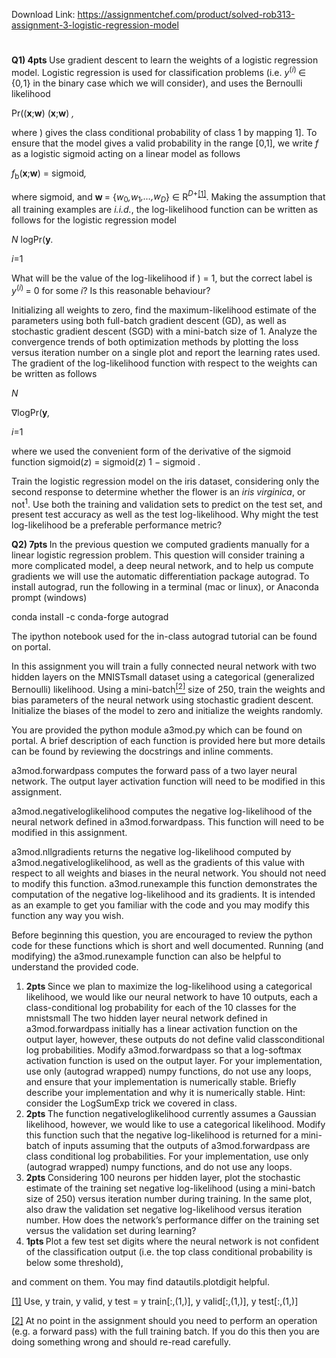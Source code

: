 Download Link: https://assignmentchef.com/product/solved-rob313-assignment-3-logistic-regression-model
<br>
<h1></h1>

<strong>Q1) 4pts </strong>Use gradient descent to learn the weights of a logistic regression model.  Logistic regression is used for classification problems (i.e. <em>y</em><sup>(<em>i</em>) </sup>∈ {0<em>,</em>1} in the binary case which we will consider), and uses the Bernoulli likelihood

Pr((<strong>x</strong>;<strong>w</strong>) (<strong>x</strong>;<strong>w</strong>) <em>,</em>

where ) gives the class conditional probability of class 1 by mapping 1]. To ensure that the model gives a valid probability in the range [0,1], we write <em>f </em>as a logistic sigmoid acting on a linear model as follows

<em>f</em><sub>b</sub>(<strong>x</strong>;<strong>w</strong>) = sigmoid<em>,</em>

where sigmoid, and <strong>w </strong>= {<em>w</em><sub>0</sub><em>,w</em><sub>1</sub><em>,…,w<sub>D</sub></em>} ∈ R<em><sup>D</sup></em><sup>+<a href="#_ftn1" name="_ftnref1">[1]</a></sup>. Making the assumption that all training examples are <em>i.i.d.</em>, the log-likelihood function can be written as follows for the logistic regression model

<em>N </em>logPr(<strong>y</strong><em>.</em>

<em>i</em>=1

What will be the value of the log-likelihood if ) = 1, but the correct label is <em>y</em><sup>(<em>i</em>) </sup>= 0 for some <em>i</em>? Is this reasonable behaviour?

Initializing all weights to zero, find the maximum-likelihood estimate of the parameters using both full-batch gradient descent (GD), as well as stochastic gradient descent (SGD) with a mini-batch size of 1. Analyze the convergence trends of both optimization methods by plotting the loss versus iteration number on a single plot and report the learning rates used. The gradient of the log-likelihood function with respect to the weights can be written as follows

<em>N</em>

∇logPr(<strong>y</strong><em>,</em>

<em>i</em>=1

where we used the convenient form of the derivative of the sigmoid function sigmoid(<em>z</em>) = sigmoid(<em>z</em>) 1 − sigmoid .

Train the logistic regression model on the iris dataset, considering only the second response to determine whether the flower is an <em>iris virginica</em>, or not<sup>1</sup>. Use both the training and validation sets to predict on the test set, and present test accuracy as well as the test log-likelihood. Why might the test log-likelihood be a preferable performance metric?

<strong>Q2) 7pts </strong>In the previous question we computed gradients manually for a linear logistic regression problem. This question will consider training a more complicated model, a deep neural network, and to help us compute gradients we will use the automatic differentiation package autograd. To install autograd, run the following in a terminal (mac or linux), or Anaconda prompt (windows)

conda install -c conda-forge autograd

The ipython notebook used for the in-class autograd tutorial can be found on portal.

In this assignment you will train a fully connected neural network with two hidden layers on the MNISTsmall dataset using a categorical (generalized Bernoulli) likelihood. Using a mini-batch<a href="#_ftn2" name="_ftnref2"><sup>[2]</sup></a> size of 250, train the weights and bias parameters of the neural network using stochastic gradient descent. Initialize the biases of the model to zero and initialize the weights randomly.

You are provided the python module a3mod.py which can be found on portal. A brief description of each function is provided here but more details can be found by reviewing the docstrings and inline comments.

a3mod.forwardpass computes the forward pass of a two layer neural network. The output layer activation function will need to be modified in this assignment.

a3mod.negativeloglikelihood computes the negative log-likelihood of the neural network defined in a3mod.forwardpass. This function will need to be modified in this assignment.

a3mod.nllgradients returns the negative log-likelihood computed by a3mod.negativeloglikelihood, as well as the gradients of this value with respect to all weights and biases in the neural network. You should not need to modify this function. a3mod.runexample this function demonstrates the computation of the negative log-likelihood and its gradients. It is intended as an example to get you familiar with the code and you may modify this function any way you wish.

Before beginning this question, you are encouraged to review the python code for these functions which is short and well documented. Running (and modifying) the a3mod.runexample function can also be helpful to understand the provided code.

<ol>

 <li><strong>2pts </strong>Since we plan to maximize the log-likelihood using a categorical likelihood, we would like our neural network to have 10 outputs, each a class-conditional log probability for each of the 10 classes for the mnistsmall The two hidden layer neural network defined in a3mod.forwardpass initially has a linear activation function on the output layer, however, these outputs do not define valid classconditional log probabilities. Modify a3mod.forwardpass so that a log-softmax activation function is used on the output layer. For your implementation, use only (autograd wrapped) numpy functions, do not use any loops, and ensure that your implementation is numerically stable. Briefly describe your implementation and why it is numerically stable. Hint: consider the LogSumExp trick we covered in class.</li>

 <li><strong>2pts </strong>The function negativeloglikelihood currently assumes a Gaussian likelihood, however, we would like to use a categorical likelihood. Modify this function such that the negative log-likelihood is returned for a mini-batch of inputs assuming that the outputs of a3mod.forwardpass are class conditional log probabilities. For your implementation, use only (autograd wrapped) numpy functions, and do not use any loops.</li>

 <li><strong>2pts </strong>Considering 100 neurons per hidden layer, plot the stochastic estimate of the training set negative log-likelihood (using a mini-batch size of 250) versus iteration number during training. In the same plot, also draw the validation set negative log-likelihood versus iteration number. How does the network’s performance differ on the training set versus the validation set during learning?</li>

 <li><strong>1pts </strong>Plot a few test set digits where the neural network is not confident of the classification output (i.e. the top class conditional probability is below some threshold),</li>

</ol>

and comment on them. You may find datautils.plotdigit helpful.

<a href="#_ftnref1" name="_ftn1">[1]</a> Use, y train, y valid, y test = y train[:,(1,)], y valid[:,(1,)], y test[:,(1,)]

<a href="#_ftnref2" name="_ftn2">[2]</a> At no point in the assignment should you need to perform an operation (e.g. a forward pass) with the full training batch. If you do this then you are doing something wrong and should re-read carefully.